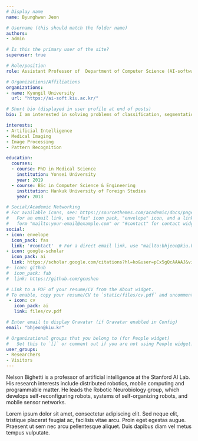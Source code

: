```yaml
---
# Display name
name: Byunghwan Jeon

# Username (this should match the folder name)
authors:
- admin

# Is this the primary user of the site?
superuser: true

# Role/position
role: Assistant Professor of  Department of Computer Science (AI-software major)

# Organizations/Affiliations
organizations:
- name: Kyungil University
  url: "https://ai-soft.kiu.ac.kr/"

# Short bio (displayed in user profile at end of posts)
bio: I am interested in solving problems of classification, segmentation and localization in 2D/3D medical images based on computer vision and neural network methods.

interests:
- Artificial Intelligence
- Medical Imaging
- Image Processing
- Pattern Recognition

education:
  courses:
  - course: PhD in Medical Science
    institution: Yonsei University
    year: 2019
  - course: BSc in Computer Science & Engineering
    institution: Hankuk University of Foreign Studies
    year: 2013

# Social/Academic Networking
# For available icons, see: https://sourcethemes.com/academic/docs/page-builder/#icons
#   For an email link, use "fas" icon pack, "envelope" icon, and a link in the
#   form "mailto:your-email@example.com" or "#contact" for contact widget.
social:
- icon: envelope
  icon_pack: fas
  link: '#contact'  # For a direct email link, use "mailto:bhjeon@kiu.kr".
- icon: google-scholar
  icon_pack: ai
  link: https://scholar.google.com/citations?hl=ko&user=pCx5gQcAAAAJ&view_op=list_works&sortby=pubdate
#- icon: github
#  icon_pack: fab
#  link: https://github.com/gcushen

# Link to a PDF of your resume/CV from the About widget.
# To enable, copy your resume/CV to `static/files/cv.pdf` and uncomment the lines below.
 - icon: cv
   icon_pack: ai
   link: files/cv.pdf

# Enter email to display Gravatar (if Gravatar enabled in Config)
email: "bhjeon@kiu.kr"

# Organizational groups that you belong to (for People widget)
#   Set this to `[]` or comment out if you are not using People widget.
user_groups:
- Researchers
- Visitors
---
```


Nelson Bighetti is a professor of artificial intelligence at the Stanford AI Lab. His research interests include distributed robotics, mobile computing and programmable matter. He leads the Robotic Neurobiology group, which develops self-reconfiguring robots, systems of self-organizing robots, and mobile sensor networks.

Lorem ipsum dolor sit amet, consectetur adipiscing elit. Sed neque elit, tristique placerat feugiat ac, facilisis vitae arcu. Proin eget egestas augue. Praesent ut sem nec arcu pellentesque aliquet. Duis dapibus diam vel metus tempus vulputate.
